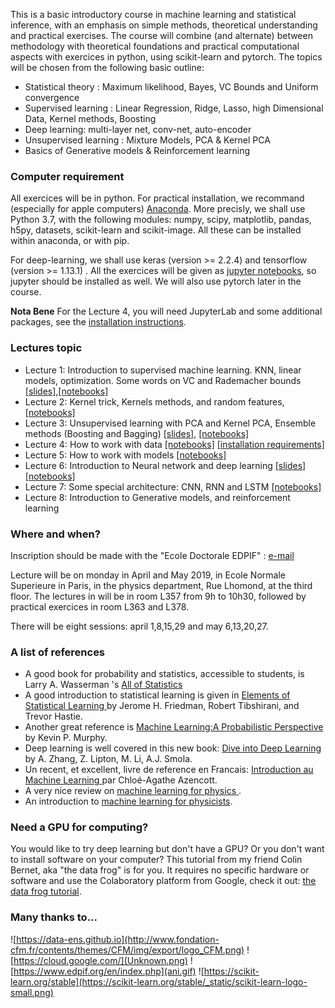 This is a basic introductory course in machine learning and statistical inference, with an emphasis on simple methods, theoretical understanding and practical exercises. The course will combine (and alternate) between methodology with theoretical foundations and practical computational aspects with exercices in python, using scikit-learn and pytorch. The topics will be chosen from the following basic outline:

* Statistical theory : Maximum likelihood, Bayes, VC Bounds and Uniform convergence
* Supervised learning : Linear Regression, Ridge, Lasso, high Dimensional Data, Kernel methods, Boosting 
* Deep learning: multi-layer net, conv-net, auto-encoder
* Unsupervised learning : Mixture Models, PCA & Kernel PCA
* Basics of Generative models & Reinforcement learning

### Computer requirement

All exercices will be in python. For practical installation, we recommand
(especially for apple computers) [Anaconda](http://anaconda.org).  More precisly, we shall use
Python 3.7, with the following modules: numpy, scipy, matplotlib,
pandas, h5py, datasets, scikit-learn and scikit-image. All these can be installed
within anaconda, or with pip. 

For deep-learning, we shall use keras (version >= 2.2.4) and tensorflow (version >= 1.13.1) . All the exercices will be given as <a href="https://jupyter.org/install">jupyter notebooks</a>, so jupyter should be installed as well. We will also use pytorch later in the course.

**Nota Bene** For the Lecture 4, you will need JupyterLab and some additional packages, see the
[installation instructions](https://github.com/sphinxteam/mlcourse_2019/tree/master/lec4/README.md).

### Lectures topic

* Lecture 1: Introduction to supervised machine learning. KNN, linear models, optimization. Some words on VC and Rademacher  bounds [[slides]](https://github.com/sphinxteam/mlcourse_2019/blob/master/slides/lec1_ml_2019.pdf),[[notebooks]](https://github.com/sphinxteam/mlcourse_2019/tree/master/lec1) 
* Lecture 2: Kernel trick, Kernels methods, and random features,[[notebooks]](https://github.com/sphinxteam/mlcourse_2019/tree/master/lec2)
* Lecture 3: Unsupervised learning with PCA and Kernel PCA, Ensemble methods (Boosting and Bagging) 
 [[slides]](https://github.com/sphinxteam/mlcourse_2019/blob/master/slides/lec3_ml_2019.pdf),
[[notebooks]](https://github.com/sphinxteam/mlcourse_2019/tree/master/lec3)
* Lecture 4: How to work with	data
[[notebooks]](https://github.com/sphinxteam/mlcourse_2019/tree/master/lec4) [[installation requirements]](https://github.com/sphinxteam/mlcourse_2019/tree/master/lec4/README.md)
* Lecture 5: How to work with models [[notebooks]](https://github.com/sphinxteam/mlcourse_2019/tree/master/lec5)
* Lecture 6: Introduction to Neural network and deep learning [[slides]](https://github.com/sphinxteam/mlcourse_2019/blob/master/slides/lec6_ml_2019.pdf)[[notebooks]](https://github.com/sphinxteam/mlcourse_2019/tree/master/lec6)
* Lecture 7: Some special architecture: CNN, RNN and LSTM [[notebooks]](https://github.com/sphinxteam/mlcourse_2019/tree/master/lec7)
* Lecture 8: Introduction to Generative models, and reinforcement learning

### Where and when?

Inscription should be made with the "Ecole Doctorale EDPIF" : [e-mail](<edpif.psl@edpif.org>)

Lecture will be on monday in April and May 2019, in Ecole Normale Superieure in Paris, in the physics department, Rue Lhomond, at the third floor. The lectures in will be in room  L357 from  9h to 10h30, followed by practical exercices in room L363 and L378.

There will be eight sessions: april 1,8,15,29 and may  6,13,20,27.

### A list of references

* A good book for probability and statistics, accessible to students, is Larry A. Wasserman 's <a href="https://www.ic.unicamp.br/~wainer/cursos/1s2013/ml/livro.pdf">All of Statistics</a>
* A good introduction to statistical learning is given in <a href="https://web.stanford.edu/~hastie/ElemStatLearn/">Elements of Statistical Learning </a> by Jerome H. Friedman, Robert Tibshirani, and Trevor Hastie.
* Another great reference is <a href="https://www.amazon.com/Machine-Learning-Probabilistic-Perspective-Computation/dp/0262018020">Machine Learning:A Probabilistic Perspective<a/> by Kevin P. Murphy.
* Deep learning is well covered in this new book:
<a href="http://d2l.ai/">Dive into Deep Learning<a/> by A. Zhang, Z. Lipton, M. Li, A.J. Smola. 
* Un recent, et excellent, livre de reference en Francais: <a href="https://www.amazon.fr/Introduction-Machine-Learning-Chloé-Agathe-Azencott/dp/2100780808">Introduction au Machine Learning </a> par Chloé-Agathe Azencott. 
* A very nice review on <a href="https://arxiv.org/abs/1903.10563"> machine learning for physics </a>.
* An introduction to <a href="https://arxiv.org/abs/1803.08823">machine learning for physicists</a>.
  
### Need a GPU for computing?

You would like to try deep learning but don't have a GPU? Or you don't want to install software on your computer? This tutorial from my friend Colin Bernet, aka "the data frog" is for you. It requires no specific hardware or software and  use the Colaboratory platform from Google, check it out: <a href="https://thedatafrog.com/deep-learning-keras/">the data frog tutorial</a>.
  
### Many thanks to...

 ![https://data-ens.github.io](http://www.fondation-cfm.fr/contents/themes/CFM/img/export/logo_CFM.png)
 ![https://cloud.google.com/](Unknown.png)
 ![https://www.edpif.org/en/index.php](ani.gif)
![https://scikit-learn.org/stable](https://scikit-learn.org/stable/_static/scikit-learn-logo-small.png)
